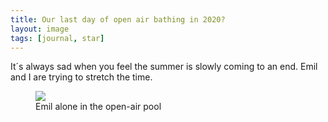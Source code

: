 ```yaml
---
title: Our last day of open air bathing in 2020?
layout: image
tags: [journal, star]    
---
```

It´s always sad when you feel the summer is slowly coming to an end. Emil and I are trying to stretch the time.
<figure>
<img src="/img/journal/IMG_1747.jpg" />
<figcaption>Emil alone in the open-air pool</figcaption>
</figure>
